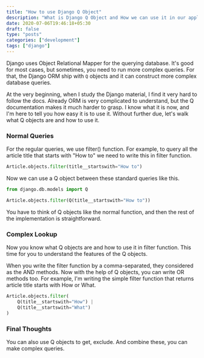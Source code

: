 ```yaml
---
title: "How to use Django Q Object"
description: "What is Django Q Object and How we can use it in our application simple guide"
date: 2020-07-06T19:46:18+05:30
draft: false
type: "posts"
categories: ["development"]
tags: ["django"]
---
```


Django uses Object Relational Mapper for the querying database. It's good for most cases, but sometimes, you need to run more complex queries. For that, the Django ORM ship with `Q` objects and it can construct more complex database queries.

At the very beginning, when I study the Django material, I find it very hard to follow the docs. Already ORM is very complicated to understand, but the Q documentation makes it much harder to grasp. I know what it is now, and I'm here to tell you how easy it is to use it. Without further due, let's walk what Q objects are and how to use it.

### Normal Queries

For the regular queries, we use filter() function. For example, to query all the article title that starts with "How to" we need to write this in filter function. 

```python
Article.objects.filter(title__startswith="How to")
```

Now we can use a Q object between these standard queries like this.

```python
from django.db.models import Q

Article.objects.filter(Q(title__startswith="How to"))
```

You have to think of Q objects like the normal function, and then the rest of the implementation is straightforward.

### Complex Lookup

Now you know what Q objects are and how to use it in filter function. This time for you to understand the features of the Q objects. 

When you write the filter function by a comma-separated, they considered as the AND methods. Now with the help of Q objects, you can write OR methods too. For example, I'm writing the simple filter function that returns article title starts with How or What. 

```python
Article.objects.filter(
    Q(title__startswith="How") | 
    Q(title__startswith="What")
)
```

### Final Thoughts

You can also use Q objects to get, exclude. And combine these, you can make complex queries.
